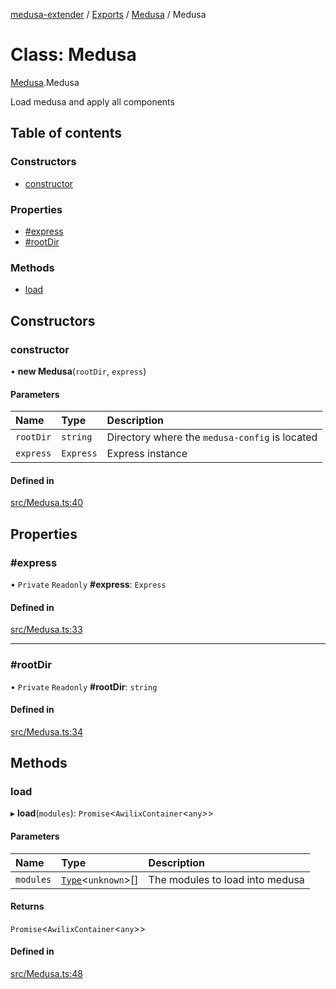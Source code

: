 [medusa-extender](../README.md) / [Exports](../modules.md) / [Medusa](../modules/Medusa.md) / Medusa

# Class: Medusa

[Medusa](../modules/Medusa.md).Medusa

Load medusa and apply all components

## Table of contents

### Constructors

- [constructor](Medusa.Medusa-1.md#constructor)

### Properties

- [#express](Medusa.Medusa-1.md##express)
- [#rootDir](Medusa.Medusa-1.md##rootdir)

### Methods

- [load](Medusa.Medusa-1.md#load)

## Constructors

### constructor

• **new Medusa**(`rootDir`, `express`)

#### Parameters

| Name | Type | Description |
| :------ | :------ | :------ |
| `rootDir` | `string` | Directory where the `medusa-config` is located |
| `express` | `Express` | Express instance |

#### Defined in

[src/Medusa.ts:40](https://github.com/adrien2p/medusa-extender/blob/da12f07/src/Medusa.ts#L40)

## Properties

### #express

• `Private` `Readonly` **#express**: `Express`

#### Defined in

[src/Medusa.ts:33](https://github.com/adrien2p/medusa-extender/blob/da12f07/src/Medusa.ts#L33)

___

### #rootDir

• `Private` `Readonly` **#rootDir**: `string`

#### Defined in

[src/Medusa.ts:34](https://github.com/adrien2p/medusa-extender/blob/da12f07/src/Medusa.ts#L34)

## Methods

### load

▸ **load**(`modules`): `Promise`<`AwilixContainer`<`any`\>\>

#### Parameters

| Name | Type | Description |
| :------ | :------ | :------ |
| `modules` | [`Type`](../interfaces/core_types.Type.md)<`unknown`\>[] | The modules to load into medusa |

#### Returns

`Promise`<`AwilixContainer`<`any`\>\>

#### Defined in

[src/Medusa.ts:48](https://github.com/adrien2p/medusa-extender/blob/da12f07/src/Medusa.ts#L48)
